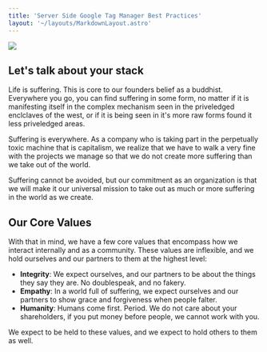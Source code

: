 ```yaml
---
title: 'Server Side Google Tag Manager Best Practices'
layout: '~/layouts/MarkdownLayout.astro'
---
```


![](https://i0.wp.com/samuelschmitt.com/wp-content/uploads/2020/04/WP-Banner-Mulit-GA-ID.png?fit=2400%2C1200&ssl=1)

## Let's talk about your stack

Life is suffering. This is core to our founders belief as a buddhist. Everywhere you go, you can find suffering in some form, no matter if it is manifesting itself in the complex mechanism  seen in the priveledged enclclaves of the west, or if it is being seen in it's more raw forms found it less priveledged areas. 

Suffering is everywhere. As a company who is taking part in the perpetually toxic machine that is capitalism, we realize that we have to walk a very fine with the projects we manage so that we do not create more suffering than we take out of the world. 

Suffering cannot be avoided, but our commitment as an organization is that we will make it our universal mission to take out as much or more suffering in the world as we create. 

## Our Core Values 

With that in mind, we have a few core values that encompass how we interact internally and as a community. These values are inflexible, and we hold ourselves and our partners to them at the highest level:

- **Integrity**: We expect ourselves, and our partners to be about the things they say they are. No doublespeak, and no fakery. 
- **Empathy**: In a world full of suffering, we expect ourselves and our partners to show grace and forgiveness when people falter. 
- **Humanity**: Humans come first. Period. We do not care about your shareholders, if you put money before people, we cannot work with you. 

We expect to be held to these values, and we expect to hold others to them as well. 